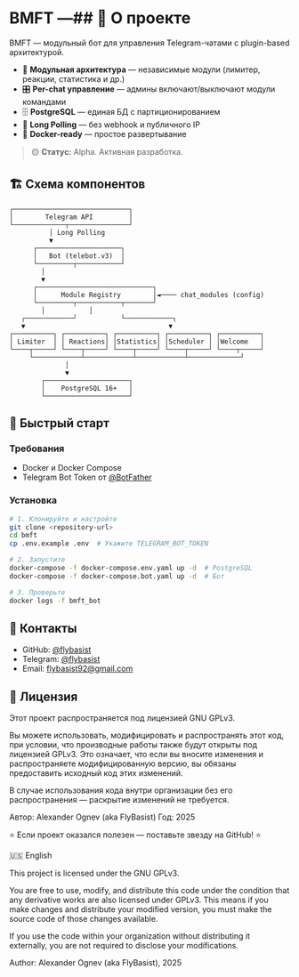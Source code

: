 # BMFT —## 📖 О проекте

BMFT — модульный бот для управления Telegram-чатами с plugin-based архитектурой.

- 🧩 **Модульная архитектура** — независимые модули (лимитер, реакции, статистика и др.)
- 🎛️ **Per-chat управление** — админы включают/выключают модули командами
- 🗄️ **PostgreSQL** — единая БД с партиционированием
- 📡 **Long Polling** — без webhook и публичного IP
- 🐳 **Docker-ready** — простое развертывание

> 🟡 **Статус:** Alpha. Активная разработка.

## 🏗️ Схема компонентов

```
┌─────────────────────────────┐
│        Telegram API         │
└─────────────┬───────────────┘
          │ Long Polling
          ▼
      ┌─────────────────────┐
      │   Bot (telebot.v3)  │
      └─────────┬───────────┘
        │
        ▼
      ┌─────────────────────────────┐
      │      Module Registry        │◄──── chat_modules (config)
      └─────────┬───────────┬───────┘
        │           │
   ┌────────────┘           └────────────┐
   ▼                                    ▼
┌──────────┐ ┌──────────┐ ┌──────────┐ ┌──────────┐ ┌──────────┐
│ Limiter  │ │ Reactions│ │Statistics│ │Scheduler │ │Welcome   │
└────┬─────┘ └────┬─────┘ └────┬─────┘ └────┬─────┘ └────┬─────┘
     └────────────┴────────────┴────────────┴─────────────┘
              │
              ▼
        ┌─────────────────────┐
        │    PostgreSQL 16+   │
        └─────────────────────┘
```
## 🚀 Быстрый старт

### Требования
- Docker и Docker Compose
- Telegram Bot Token от [@BotFather](https://t.me/BotFather)

### Установка
```bash
# 1. Клонируйте и настройте
git clone <repository-url>
cd bmft
cp .env.example .env  # Укажите TELEGRAM_BOT_TOKEN

# 2. Запустите
docker-compose -f docker-compose.env.yaml up -d  # PostgreSQL
docker-compose -f docker-compose.bot.yaml up -d  # Бот

# 3. Проверьте
docker logs -f bmft_bot
```

## 📧 Контакты

- GitHub: [@flybasist](https://github.com/flybasist)
- Telegram: [@flybasist](https://t.me/flybasist)
- Email: flybasist92@gmail.com

## 📄 Лицензия

Этот проект распространяется под лицензией GNU GPLv3.

Вы можете использовать, модифицировать и распространять этот код, при условии, что производные работы также будут открыты под лицензией GPLv3. Это означает, что если вы вносите изменения и распространяете модифицированную версию, вы обязаны предоставить исходный код этих изменений.

В случае использования кода внутри организации без его распространения — раскрытие изменений не требуется.

Автор: Alexander Ognev (aka FlyBasist)
Год: 2025

⭐ Если проект оказался полезен — поставьте звезду на GitHub! ⭐

🇺🇸 English

This project is licensed under the GNU GPLv3.

You are free to use, modify, and distribute this code under the condition that any derivative works are also licensed under GPLv3. This means if you make changes and distribute your modified version, you must make the source code of those changes available.

If you use the code within your organization without distributing it externally, you are not required to disclose your modifications.

Author: Alexander Ognev (aka FlyBasist), 2025